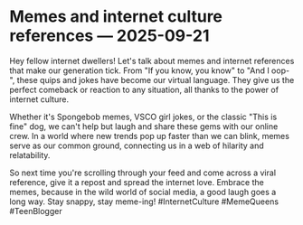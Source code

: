 # Memes and internet culture references — 2025-09-21

Hey fellow internet dwellers! Let's talk about memes and internet references that make our generation tick. From "If you know, you know" to "And I oop-", these quips and jokes have become our virtual language. They give us the perfect comeback or reaction to any situation, all thanks to the power of internet culture.

Whether it's Spongebob memes, VSCO girl jokes, or the classic "This is fine" dog, we can't help but laugh and share these gems with our online crew. In a world where new trends pop up faster than we can blink, memes serve as our common ground, connecting us in a web of hilarity and relatability.

So next time you're scrolling through your feed and come across a viral reference, give it a repost and spread the internet love. Embrace the memes, because in the wild world of social media, a good laugh goes a long way. Stay snappy, stay meme-ing! #InternetCulture #MemeQueens #TeenBlogger